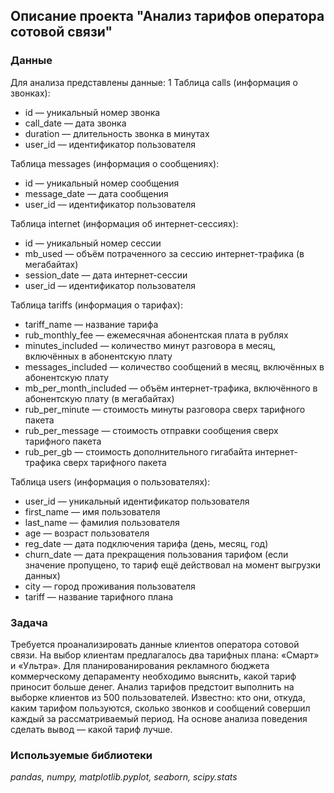 ## Описание проекта "Анализ тарифов оператора сотовой связи"

### Данные
Для анализа представлены данные:
1 Таблица calls (информация о звонках):
-	id — уникальный номер звонка
-	call_date — дата звонка
-	duration — длительность звонка в минутах
-	user_id — идентификатор пользователя

Таблица messages (информация о сообщениях):
-	id — уникальный номер сообщения
-	message_date — дата сообщения
-	user_id — идентификатор пользователя

Таблица internet (информация об интернет-сессиях):
-	id — уникальный номер сессии
-	mb_used — объём потраченного за сессию интернет-трафика (в мегабайтах)
-	session_date — дата интернет-сессии
-	user_id — идентификатор пользователя

Таблица tariffs (информация о тарифах):
-	tariff_name — название тарифа
-	rub_monthly_fee — ежемесячная абонентская плата в рублях
-	minutes_included — количество минут разговора в месяц, включённых в абонентскую плату
-	messages_included — количество сообщений в месяц, включённых в абонентскую плату
-	mb_per_month_included — объём интернет-трафика, включённого в абонентскую плату (в мегабайтах)
-	rub_per_minute — стоимость минуты разговора сверх тарифного пакета
-	rub_per_message — стоимость отправки сообщения сверх тарифного пакета
-	rub_per_gb — стоимость дополнительного гигабайта интернет-трафика сверх тарифного пакета

Таблица users (информация о пользователях):
-	user_id — уникальный идентификатор пользователя
-	first_name — имя пользователя
-	last_name — фамилия пользователя
-	age — возраст пользователя
-	reg_date — дата подключения тарифа (день, месяц, год)
-	churn_date — дата прекращения пользования тарифом (если значение пропущено, то тариф ещё действовал на момент выгрузки данных)
-	city — город проживания пользователя
-	tariff — название тарифного плана


### Задача
Требуется проанализировать данные клиентов оператора сотовой связи. На выбор клиентам предлагалось два тарифных плана: «Смарт» и «Ультра». 
Для планированирования рекламного бюджета коммерческому депараменту необходимо выяснить, какой тариф приносит больше денег.
Анализ тарифов предстоит выполнить на выборке клиентов из 500 пользователей. Известно: кто они, откуда, каким тарифом пользуются, 
сколько звонков и сообщений совершил каждый за рассматриваемый период. На основе анализа поведения сделать вывод — какой тариф лучше.

### Используемые библиотеки

*pandas, numpy, matplotlib.pyplot, seaborn, scipy.stats*